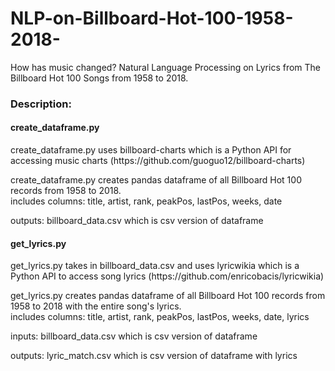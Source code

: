 # NLP-on-Billboard-Hot-100-1958-2018-
How has music changed? Natural Language Processing on Lyrics from The Billboard Hot 100 Songs from 1958 to 2018.

<h3>Description:</h3>
<h4>create_dataframe.py</h4>
<p>create_dataframe.py uses billboard-charts which is a Python API for accessing music charts (https://github.com/guoguo12/billboard-charts)</p>
<p>create_dataframe.py creates pandas dataframe of all Billboard Hot 100 records from 1958 to 2018.
  <br/>includes columns: title, artist, rank, peakPos, lastPos, weeks, date</p>
<p>outputs: billboard_data.csv which is csv version of dataframe</p>

<h4>get_lyrics.py</h4>
<p>get_lyrics.py takes in billboard_data.csv and uses lyricwikia which is a Python API to access song lyrics (https://github.com/enricobacis/lyricwikia)</p>
<p>get_lyrics.py creates pandas dataframe of all Billboard Hot 100 records from 1958 to 2018 with the entire song's lyrics.
  <br/>includes columns: title, artist, rank, peakPos, lastPos, weeks, date, lyrics</p>
<p>inputs: billboard_data.csv which is csv version of dataframe</p>
<p>outputs: lyric_match.csv which is csv version of dataframe with lyrics</p>
